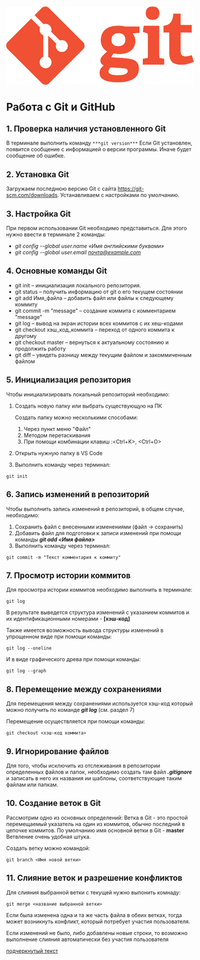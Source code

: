 ![Logo](Git-Logo-1788C.png)
# Работа с Git и GitHub

## 1. Проверка наличия установленного Git
В терминале выполнить команду `***git version***`
Если Git установлен, появится сообщение с информацией о версии программы. Иначе будет сообщение об ошибке.

## 2. Установка Git
Загружаем последнюю версию Git с сайта https://git-scm.com/downloads.
Устанавливаем с настройками по умолчанию.

## 3. Настройка Git 
При первом использовании Git необходимо представиться.
Для этого нужно ввести в терминале 2 команды:
- *git config --global user.name «Имя английскими буквами»*
- *git config --global user.email почта@example.com*

## 4. Основные команды Git
* git init – инициализация локального репозитория.
* git status – получить информацию от git о его текущем состоянии
* git add Имя_файла – добавить файл или файлы к следующему коммиту
* git commit -m "message" – создание коммита с комментарием "message"
* git log – вывод на экран истории всех коммитов с их хеш-кодами
* git checkout хэш_код_коммита – переход от одного коммита к другому
* git checkout master – вернуться к актуальному состоянию и продолжить работу
* git diff – увидеть разницу между текущим файлом и закоммиченным файлом


## 5. Инициализация репозитория 


Чтобы инициализировать локальный репозиторий необходимо:

1. Создать новую папку или выбрать существующую на ПК
    
    Создать папку можно несколькими способами:
    
    1. Через пункт меню "Файл"
    2. Методом перетаскивания
    3. При помощи комбинации клавиш :<Ctrl+K>, <Ctrl+O>
2. Открыть нужную папку в VS Code 
3. Выполнить команду через терминал: 
```
git init
```

## 6. Запись изменений в репозиторий
Чтобы выполнить запись изменений в репозиторий, в общем случае, необходимо:

1. Сохранить файл с внесенными изменениями (файл -> сохранить) 
2. Добавить файл для подготовки к записи изменений при помощи команды ***git add <Имя файла>***
3. Выполнить команду через терминал: 
```
git commit -m "Текст комментария к коммиту"
```

## 7. Просмотр истории коммитов
Для просмотра истории коммитов необходимо выполнить в терминале: 
```
git log
```

В результате выведется структура изменений с указанием коммитов и их идентификационными номерами - **[хэш-код]**

Также имеется возможность вывода структуры изменений в упрощенном виде при помощи команды: 
```
git log --oneline
```
И в виде графического древа при помощи команды:
```
git log --graph
```

## 8. Перемещение между сохранениями
Для перемещения между сохранениями используется хэш-код который можно получить по команде ***git log*** (см. раздел 7)

Перемещение осуществляется при помощи команды:
```
git checkout <хэш-код коммита>
```

## 9. Игнорирование файлов
Для того, чтобы исключить из отслеживания в репозитории определенных файлов и папок, необходимо создать там файл ***.gitignore*** и записать в него их названия ии шаблоны, соответствующие таким файлам или папкам.


## 10. Создание веток в Git
Рассмотрим одно из основных определений:
Ветка в Git - это простой перемещаемый указатель на один из коммитов, обычно последний в цепочке коммитов. 
По умолчанию имя основной ветки в Git - **master**
Ветвление очень удобная штука. 

Создать ветку можно командой:
```
git branch <Имя новой ветки>
```
## 11. Слияние веток и разрешение конфликтов
Для слияния  выбранной ветки с текущей нужно выпонить комнаду:
```
git merge <название выбранной ветки>
```
Если была изменена одна и та же часть файла в обеих ветках, тогда может возникнуть конфликт, который потребует участия пользователя. 

Если изменений не было, либо добавлены новые строки, то возможно выполнение слияния автоматически без участия пользователя

<ins>подчеркнутый текст</ins>

